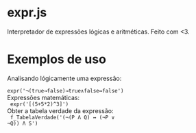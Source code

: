 # expr.js
Interpretador de expressões lógicas e aritméticas. Feito com <3.

# Exemplos de uso
Analisando lógicamente uma expressão: <br>
<code> expr('¬(true→false)→true∧false↔false') </code> <br>
Expressões matemáticas: <br>
<code> expr('[(5+5*2)^3]') </code><br>
Obter a tabela verdade da expressão: <br>
<code> f_TabelaVerdade('(¬(P Λ Q) ↔ (¬P ∨ ¬Q)) Λ S')</code>
